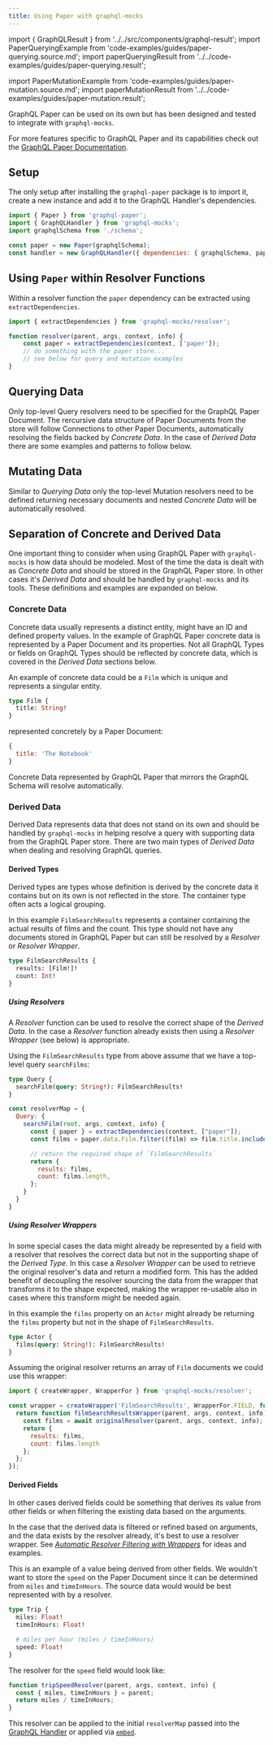 ```yaml
---
title: Using Paper with graphql-mocks
---
```


import { GraphQLResult } from '../../src/components/graphql-result';
import PaperQueryingExample from 'code-examples/guides/paper-querying.source.md';
import paperQueryingResult from '../../code-examples/guides/paper-querying.result';

import PaperMutationExample from 'code-examples/guides/paper-mutation.source.md';
import paperMutationResult from '../../code-examples/guides/paper-mutation.result';

GraphQL Paper can be used on its own but has been designed and tested to integrate with `graphql-mocks`.

For more features specific to GraphQL Paper and its capabilities check out the [GraphQL Paper Documentation](/docs/paper/introducing-paper).

## Setup

The only setup after installing the `graphql-paper` package is to import it, create a new instance and add it to the GraphQL Handler's dependencies.

```js
import { Paper } from 'graphql-paper';
import { GraphQLHandler } from 'graphql-mocks';
import graphqlSchema from './schema';

const paper = new Paper(graphqlSchema);
const handler = new GraphQLHandler({ dependencies: { graphqlSchema, paper }})
```

## Using `Paper` within Resolver Functions

Within a resolver function the `paper` dependency can be extracted using `extractDependencies`.

```js
import { extractDependencies } from 'graphql-mocks/resolver';

function resolver(parent, args, context, info) {
    const paper = extractDependencies(context, ['paper']);
    // do something with the paper store...
    // see below for query and mutation examples
}
```

## Querying Data

Only top-level Query resolvers need to be specified for the GraphQL Paper Document. The rercursive data structure of Paper Documents from the store will follow Connections to other Paper Documents, automatically resolving the fields backed by *Concrete Data*. In the case of *Derived Data* there are some examples and patterns to follow below.

<PaperQueryingExample />

<GraphQLResult result={paperQueryingResult} />

## Mutating Data

Similar to *Querying Data* only the top-level Mutation resolvers need to be defined returning necessary documents and nested *Concrete Data* will be automatically resolved.

<PaperMutationExample />

<GraphQLResult result={paperMutationResult} />

## Separation of Concrete and Derived Data

One important thing to consider when using GraphQL Paper with `graphql-mocks` is how data should be modeled. Most of the time the data is dealt with as *Concrete Data* and should be stored in the GraphQL Paper store. In other cases it's *Derived Data* and should be handled by `graphql-mocks` and its tools. These definitions and examples are expanded on below.

### Concrete Data

Concrete data usually represents a distinct entity, might have an ID and defined property values. In the example of GraphQL Paper concrete data is represented by a Paper Document and its properties. Not all GraphQL Types or fields on GraphQL Types should be reflected by concrete data, which is covered in the *Derived Data* sections below.

An example of concrete data could be a `Film` which is unique and represents a singular entity.

```graphql
type Film {
  title: String!
}
```

represented concretely by a Paper Document:

```js
{
  title: 'The Notebook'
}
```

Concrete Data represented by GraphQL Paper that mirrors the GraphQL Schema will resolve automatically.

### Derived Data

Derived Data represents data that does not stand on its own and should be handled by `graphql-mocks` in helping resolve a query with supporting data from the GraphQL Paper store. There are two main types of *Derived Data* when dealing and resolving GraphQL queries.

#### Derived Types

Derived types are types whose definition is derived by the concrete data it contains but on its own is not reflected in the store. The container type often acts a logical grouping.

In this example `FilmSearchResults` represents a container containing the actual results of films and the count. This type should not have any documents stored in GraphQL Paper but can still be resolved by a *Resolver* or *Resolver Wrapper*.

```graphql
type FilmSearchResults {
  results: [Film!]!
  count: Int!
}
```

##### Using Resolvers

A *Resolver* function can be used to resolve the correct shape of the *Derived Data*. In the case a *Resolver* function already exists then using a *Resolver Wrapper* (see below) is appropriate.

Using the `FilmSearchResults` type from above assume that we have a top-level query `searchFilms`:

```graphql
type Query {
  searchFilm(query: String!): FilmSearchResults!
}
```

```js
const resolverMap = {
  Query: {
    searchFilm(root, args, context, info) {
      const { paper } = extractDependencies(context, ["paper"]);
      const films = paper.data.Film.filter((film) => film.title.includes(args.query));

      // return the required shape of `FilmSearchResults`
      return {
        results: films,
        count: films.length,
      };
    }
  }
}
```

##### Using Resolver Wrappers

In some special cases the data might already be represented by a field with a resolver that resolves the correct data but not in the supporting shape of the *Derived Type*. In this case a *Resolver Wrapper* can be used to retrieve the original resolver's data and return a modified form. This has the added benefit of decoupling the resolver sourcing the data from the wrapper that transforms it to the shape expected, making the wrapper re-usable also in cases where this transform might be needed again.

In this example the `films` property on an `Actor` might already be returning the `films` property but not in the shape of `FilmSearchResults`.

```graphql
type Actor {
  films(query: String!): FilmSearchResults!
}
```

Assuming the original resolver returns an array of `Film` documents we could use this wrapper:

```js
import { createWrapper, WrapperFor } from 'graphql-mocks/resolver';

const wrapper = createWrapper('FilmSearchResults', WrapperFor.FIELD, function(originalResolver, wrapperOptions) {
  return function filmSearchResultsWrapper(parent, args, context, info) {
    const films = await originalResolver(parent, args, context, info);
    return {
      results: films,
      count: films.length
    };
  };
});
```

#### Derived Fields

In other cases derived fields could be something that derives its value from other fields or when filtering the existing data based on the arguments.

In the case that the derived data is filtered or refined based on arguments, and the data exists by the resolver already, it's best to use a resolver wrapper. See [*Automatic Resolver Filtering with Wrappers*](/docs/guides/automatic-filtering) for ideas and examples.

This is an example of a value being derived from other fields. We wouldn't want to store the `speed` on the Paper Document since it can be determined from `miles` and `timeInHours`. The source data would would be best represented with by a resolver.

```graphql
type Trip {
  miles: Float!
  timeInHours: Float!

  # miles per hour (miles / timeInHours)
  speed: Float!
}
```

The resolver for the `speed` field would look like:

```js
function tripSpeedResolver(parent, args, context, info) {
  const { miles, timeInHours } = parent;
  return miles / timeInHours;
}
```

This resolver can be applied to the initial `resolverMap` passed into the [GraphQL Handler](/docs/getting-started/create-handler) or applied via [`embed`](/docs/resolver-map/managing-resolvers#using-embed).
